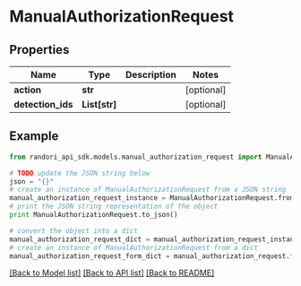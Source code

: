 # ManualAuthorizationRequest


## Properties

Name | Type | Description | Notes
------------ | ------------- | ------------- | -------------
**action** | **str** |  | [optional] 
**detection_ids** | **List[str]** |  | [optional] 

## Example

```python
from randori_api_sdk.models.manual_authorization_request import ManualAuthorizationRequest

# TODO update the JSON string below
json = "{}"
# create an instance of ManualAuthorizationRequest from a JSON string
manual_authorization_request_instance = ManualAuthorizationRequest.from_json(json)
# print the JSON string representation of the object
print ManualAuthorizationRequest.to_json()

# convert the object into a dict
manual_authorization_request_dict = manual_authorization_request_instance.to_dict()
# create an instance of ManualAuthorizationRequest from a dict
manual_authorization_request_form_dict = manual_authorization_request.from_dict(manual_authorization_request_dict)
```
[[Back to Model list]](../README.md#documentation-for-models) [[Back to API list]](../README.md#documentation-for-api-endpoints) [[Back to README]](../README.md)


